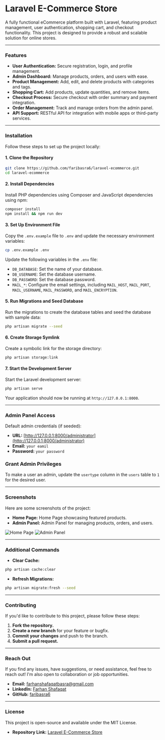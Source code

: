 # Laravel E-Commerce Store

A fully functional eCommerce platform built with Laravel, featuring product management, user authentication, shopping cart, and checkout functionality. This project is designed to provide a robust and scalable solution for online stores.

---

### Features

- **User Authentication:** Secure registration, login, and profile management.
- **Admin Dashboard:** Manage products, orders, and users with ease.
- **Product Management:** Add, edit, and delete products with categories and tags.
- **Shopping Cart:** Add products, update quantities, and remove items.
- **Checkout Process:** Secure checkout with order summary and payment integration.
- **Order Management:** Track and manage orders from the admin panel.
- **API Support:** RESTful API for integration with mobile apps or third-party services.

---

### Installation

Follow these steps to set up the project locally:

#### 1. Clone the Repository

```bash
git clone https://github.com/faribasra6/laravel-ecommerce.git
cd laravel-ecommerce
```

#### 2. Install Dependencies
Install PHP dependencies using Composer and JavaScript dependencies using npm:
```bash
composer install
npm install && npm run dev
```
#### 3. Set Up Environment File
Copy the `.env.example` file to `.env` and update the necessary environment variables:
```bash
cp .env.example .env
```
Update the following variables in the `.env` file:

- `DB_DATABASE`: Set the name of your database.
- `DB_USERNAME`: Set the database username.
- `DB_PASSWORD`: Set the database password.
- `MAIL_*`: Configure the email settings, including `MAIL_HOST`, `MAIL_PORT`, `MAIL_USERNAME`, `MAIL_PASSWORD`, and `MAIL_ENCRYPTION`.

#### 5. Run Migrations and Seed Database
Run the migrations to create the database tables and seed the database with sample data:
```bash
php artisan migrate --seed
```
#### 6. Create Storage Symlink
Create a symbolic link for the storage directory:
```bash
php artisan storage:link
```
#### 7. Start the Development Server
Start the Laravel development server:
```bash
php artisan serve
```
Your application should now be running at ```http://127.0.0.1:8000```.

---
### Admin Panel Access

Default admin credentials (if seeded):

- **URL:** [http://127.0.0.1:8000/administrator](http://127.0.0.1:8000/administrator)
- **Email:** `your eamil`
- **Password:** `your password`

 ### Grant Admin Privileges

To make a user an admin, update the `usertype` column in the `users` table to `1` for the desired user.

---

### Screenshots

Here are some screenshots of the project:

- **Home Page:** Home Page showcasing featured products.
- **Admin Panel:** Admin Panel for managing products, orders, and users.

<!-- Add your screenshot images below -->
![Home Page](path_to_home_page_screenshot.png)
![Admin Panel](path_to_admin_panel_screenshot.png)

---
### Additional Commands

- **Clear Cache:**

```bash
php artisan cache:clear
```
- **Refresh Migrations:**
```bash
php artisan migrate:fresh --seed
```
---

### Contributing

If you'd like to contribute to this project, please follow these steps:

1. **Fork the repository.**
2. **Create a new branch** for your feature or bugfix.
3. **Commit your changes** and push to the branch.
4. **Submit a pull request.**

---
### Reach Out

If you find any issues, have suggestions, or need assistance, feel free to reach out! I'm also open to collaboration or job opportunities.

- **Email:** [farhanshafaqatbasra@gmail.com](mailto:farhanshafaqatbasra@gmail.com)
- **LinkedIn:** [Farhan Shafaqat](https://www.linkedin.com/in/farhanshafaqat/)
- **GitHub:** [faribasra6](https://github.com/faribasra6)

---
### License

This project is open-source and available under the MIT License.

- **Repository Link:** [Laravel E-Commerce Store](https://github.com/faribasra6/laravel-ecommerce)



